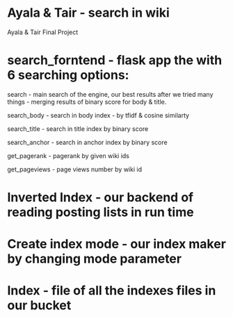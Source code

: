 # Ayala & Tair - search in wiki
Ayala &amp; Tair Final Project

# search_forntend - flask app the with 6 searching options:

search - main search of the engine, our best results after we tried many things - merging results of binary score for body & title.

search_body - search in body index - by tfidf & cosine similarty

search_title - search in title index by binary score

search_anchor - search in anchor index by binary score

get_pagerank - pagerank by given wiki ids

get_pageviews - page views number by wiki id


# Inverted Index - our backend of reading posting lists in run time

# Create index mode - our index maker by changing mode parameter

# Index - file of all the indexes files in our bucket
